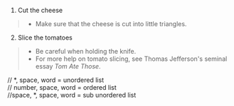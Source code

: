 1. Cut the cheese
> * Make sure that the cheese is cut into little triangles.

2. Slice the tomatoes
> * Be careful when holding the knife.
> * For more help on tomato slicing, see Thomas Jefferson's seminal essay _Tom Ate Those_.

// *, space, word = unordered list  
// number, space, word = ordered list  
//space, *, space, word = sub unordered list  
